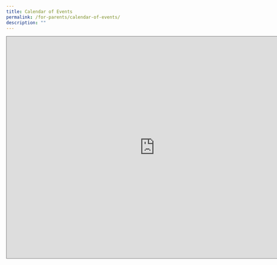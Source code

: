 ```yaml
---
title: Calendar of Events
permalink: /for-parents/calendar-of-events/
description: ""
---
```

<iframe src="https://calendar.google.com/calendar/embed?height=600&wkst=1&bgcolor=%23ffffff&ctz=Asia%2FSingapore&showTz=1&showCalendars=0&showTabs=0&showPrint=0&src=Y18yYTUxMzExZDY1YzliNzZiMjVjOWI1NTNlMmY5ZWU0MGZlZjljMWQ3YmM5ZjMwODFlMzAyNTVkNzc4YzY3OGE2QGdyb3VwLmNhbGVuZGFyLmdvb2dsZS5jb20&color=%237CB342" style="border:solid 1px #777" width="800" height="600" frameborder="0" scrolling="no"></iframe>
